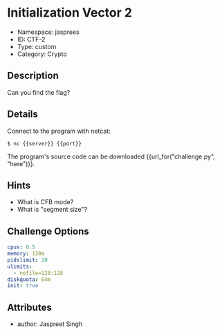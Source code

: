 # Initialization Vector 2

- Namespace: jasprees
- ID: CTF-2
- Type: custom
- Category: Crypto

## Description

Can you find the flag?

## Details

Connect to the program with netcat:

`$ nc {{server}} {{port}}`

The program's source code can be downloaded {{url_for("challenge.py", "here")}}.

## Hints

- What is CFB mode?
- What is "segment size"?

## Challenge Options

```yaml
cpus: 0.5
memory: 128m
pidslimit: 20
ulimits:
  - nofile=128:128
diskquota: 64m
init: true
```

## Attributes

- author: Jaspreet Singh
